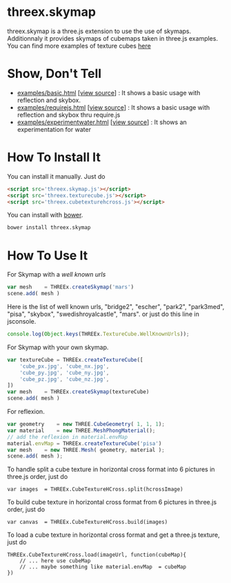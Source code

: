 threex.skymap
=============
threex.skymap is a three.js extension to use the use of skymaps.
Additionnaly it provides skymaps of cubemaps taken in three.js examples.
You can find more examples of texture cubes [here](http://www.humus.name/index.php?page=Textures&&start=0)

Show, Don't Tell
================
* [examples/basic.html](http://jeromeetienne.github.io/threex.skymap/examples/basic.html)
\[[view source](https://github.com/jeromeetienne/threex.skymap/blob/master/examples/basic.html)\] :
It shows a basic usage with reflection and skybox.
* [examples/requirejs.html](http://jeromeetienne.github.io/threex.skymap/examples/requirejs.html)
\[[view source](https://github.com/jeromeetienne/threex.skymap/blob/master/examples/requirejs.html)\] :
It shows a basic usage with reflection and skybox thru require.js
* [examples/experimentwater.html](http://jeromeetienne.github.io/threex.skymap/examples/experimentwater.html)
\[[view source](https://github.com/jeromeetienne/threex.skymap/blob/master/examples/experimentwater.html)\] :
It shows an experimentation for water


How To Install It
=================

You can install it manually. Just do 

```html
<script src='threex.skymap.js'></script>
<script src='threex.texturecube.js'></script>
<script src='threex.cubetexturehcross.js'></script>
```

You can install with [bower](http://bower.io/).

```bash
bower install threex.skymap
```

How To Use It
=============

For Skymap with a *well known urls*

```javascript
var mesh	= THREEx.createSkymap('mars')
scene.add( mesh )
```

Here is the list of well known urls, "bridge2", "escher", "park2", "park3med", "pisa", "skybox", "swedishroyalcastle", "mars". or just do this line in jsconsole.

```javascript
console.log(Object.keys(THREEx.TextureCube.WellKnownUrls));
```

For Skymap with your own skymap.

```javascript
var textureCube	= THREEx.createTextureCube([
	'cube_px.jpg', 'cube_nx.jpg',
	'cube_py.jpg', 'cube_ny.jpg',
	'cube_pz.jpg', 'cube_nz.jpg',
])
var mesh	= THREEx.createSkymap(textureCube)
scene.add( mesh )
```

For reflexion.

```javascript
var geometry	= new THREE.CubeGeometry( 1, 1, 1);
var material	= new THREE.MeshPhongMaterial();
// add the reflexion in material.envMap
material.envMap	= THREEx.createTextureCube('pisa')
var mesh	= new THREE.Mesh( geometry, material );
scene.add( mesh );
```

To handle split a cube texture in horizontal cross format into 6 pictures in three.js order, just do

```
var images  = THREEx.CubeTextureHCross.split(hcrossImage)
```

To build cube texture in horizontal cross format from 6 pictures in three.js order, just do

```
var canvas  = THREEx.CubeTextureHCross.build(images)
```

To load a cube texture in horizontal cross format and get a three.js texture, just do

```
THREEx.CubeTextureHCross.load(imageUrl, function(cubeMap){
    // ... here use cubeMap
    // ... maybe something like material.envMap  = cubeMap
})
```